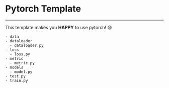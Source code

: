 # Pytorch Template

----

This template makes you **HAPPY** to use pytorch! :smile:

```
- data
- dataloader
  - dataloader.py
- loss
  - loss.py
- metric
  - metric.py
- models
  - model.py
- test.py
- train.py
```